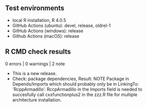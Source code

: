 ## Test environments
* local R installation, R 4.0.5
* GitHub Actions (ubuntu):   devel, release, oldrel-1
* GitHub Actions (windows): release
* Github Actions (macOS): release

## R CMD check results

0 errors | 0 warnings | 2 note

* This is a new release.
* Check: package dependencies, Result: NOTE Package in Depends/Imports which should probably only be in LinkingTo: 'RcppArmadillo'. RccpArmadillo in the Imports field is needed to succesfully call cxxfunctionplus2 in the zzz.R file for multiple architecture installation.
